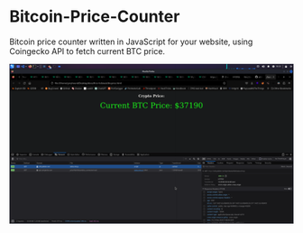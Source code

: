 # Bitcoin-Price-Counter
Bitcoin price counter written in JavaScript for your website, using Coingecko API to fetch current BTC price.

![alt_text](https://github.com/a6thmfsin/Bitcoin-Price-Counter/blob/main/btcjs.png)
